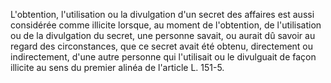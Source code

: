 L'obtention, l'utilisation ou la divulgation d'un secret des affaires est aussi considérée comme illicite lorsque, au moment de l'obtention, de l'utilisation ou de la divulgation du secret, une personne savait, ou aurait dû savoir au regard des circonstances, que ce secret avait été obtenu, directement ou indirectement, d'une autre personne qui l'utilisait ou le divulguait de façon illicite au sens du premier alinéa de l'article L. 151-5.

